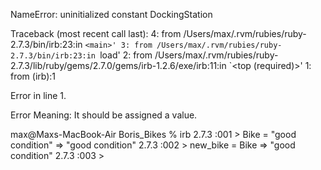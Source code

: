NameError: uninitialized constant DockingStation

Traceback (most recent call last):
        4: from /Users/max/.rvm/rubies/ruby-2.7.3/bin/irb:23:in `<main>'
        3: from /Users/max/.rvm/rubies/ruby-2.7.3/bin/irb:23:in `load'
        2: from /Users/max/.rvm/rubies/ruby-2.7.3/lib/ruby/gems/2.7.0/gems/irb-1.2.6/exe/irb:11:in `<top (required)>'
        1: from (irb):1


 Error in line 1.

 Error Meaning: It should be assigned a value.


max@Maxs-MacBook-Air Boris_Bikes % irb
2.7.3 :001 > Bike = "good condition"
 => "good condition" 
2.7.3 :002 > new_bike = Bike
 => "good condition" 
2.7.3 :003 > 